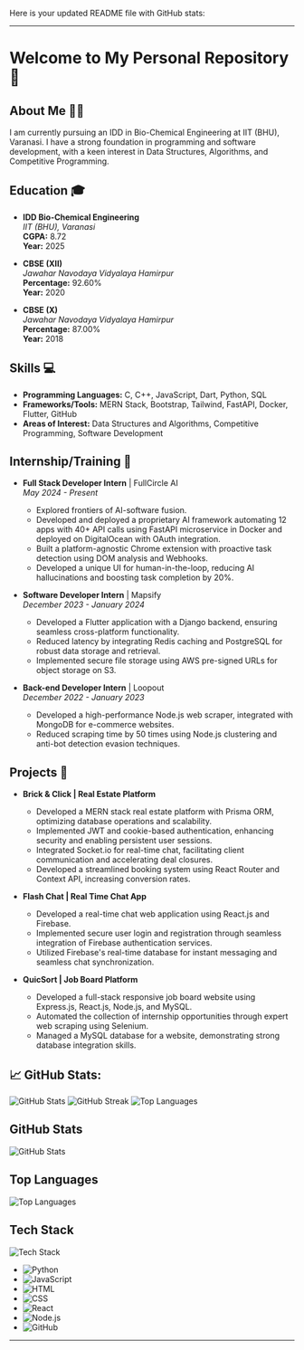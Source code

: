 Here is your updated README file with GitHub stats:

---

# Welcome to My Personal Repository 🎉

## About Me 👨‍🎓
I am currently pursuing an IDD in Bio-Chemical Engineering at IIT (BHU), Varanasi. I have a strong foundation in programming and software development, with a keen interest in Data Structures, Algorithms, and Competitive Programming.

## Education 🎓
- **IDD Bio-Chemical Engineering**  
  *IIT (BHU), Varanasi*  
  **CGPA:** 8.72  
  **Year:** 2025

- **CBSE (XII)**  
  *Jawahar Navodaya Vidyalaya Hamirpur*  
  **Percentage:** 92.60%  
  **Year:** 2020

- **CBSE (X)**  
  *Jawahar Navodaya Vidyalaya Hamirpur*  
  **Percentage:** 87.00%  
  **Year:** 2018

## Skills 💻
- **Programming Languages:** C, C++, JavaScript, Dart, Python, SQL
- **Frameworks/Tools:** MERN Stack, Bootstrap, Tailwind, FastAPI, Docker, Flutter, GitHub
- **Areas of Interest:** Data Structures and Algorithms, Competitive Programming, Software Development

## Internship/Training 💼
- **Full Stack Developer Intern** | FullCircle AI  
  *May 2024 - Present*  
  - Explored frontiers of AI-software fusion.
  - Developed and deployed a proprietary AI framework automating 12 apps with 40+ API calls using FastAPI microservice in Docker and deployed on DigitalOcean with OAuth integration.
  - Built a platform-agnostic Chrome extension with proactive task detection using DOM analysis and Webhooks.
  - Developed a unique UI for human-in-the-loop, reducing AI hallucinations and boosting task completion by 20%.

- **Software Developer Intern** | Mapsify  
  *December 2023 - January 2024*  
  - Developed a Flutter application with a Django backend, ensuring seamless cross-platform functionality.
  - Reduced latency by integrating Redis caching and PostgreSQL for robust data storage and retrieval.
  - Implemented secure file storage using AWS pre-signed URLs for object storage on S3.

- **Back-end Developer Intern** | Loopout  
  *December 2022 - January 2023*  
  - Developed a high-performance Node.js web scraper, integrated with MongoDB for e-commerce websites.
  - Reduced scraping time by 50 times using Node.js clustering and anti-bot detection evasion techniques.

## Projects 🚀
- **Brick & Click | Real Estate Platform**  
  - Developed a MERN stack real estate platform with Prisma ORM, optimizing database operations and scalability.
  - Implemented JWT and cookie-based authentication, enhancing security and enabling persistent user sessions.
  - Integrated Socket.io for real-time chat, facilitating client communication and accelerating deal closures.
  - Developed a streamlined booking system using React Router and Context API, increasing conversion rates.

- **Flash Chat | Real Time Chat App**  
  - Developed a real-time chat web application using React.js and Firebase.
  - Implemented secure user login and registration through seamless integration of Firebase authentication services.
  - Utilized Firebase's real-time database for instant messaging and seamless chat synchronization.

- **QuicSort | Job Board Platform**  
  - Developed a full-stack responsive job board website using Express.js, React.js, Node.js, and MySQL.
  - Automated the collection of internship opportunities through expert web scraping using Selenium.
  - Managed a MySQL database for a website, demonstrating strong database integration skills.

## 📈 GitHub Stats:
![GitHub Stats](https://github-readme-stats.vercel.app/api?username=ksahil693&theme=dark&hide_border=false&include_all_commits=true&count_private=true)
![GitHub Streak](https://github-readme-streak-stats.herokuapp.com/?user=ksahil693&theme=dark&hide_border=false)
![Top Languages](https://github-readme-stats.vercel.app/api/top-langs/?username=ksahil693&theme=dark&hide_border=false&include_all_commits=true&count_private=true&layout=compact)

## GitHub Stats

![GitHub Stats](https://github-readme-stats.vercel.app/api?username=ksahil693&show_icons=true&theme=radical)

## Top Languages

![Top Languages](https://github-readme-stats.vercel.app/api/top-langs/?username=ksahil693&layout=compact&theme=radical)

## Tech Stack

![Tech Stack](https://img.shields.io/badge/Tech-Stack-blue?style=for-the-badge&logo=appveyor)

- ![Python](https://img.shields.io/badge/Python-3776AB?style=for-the-badge&logo=python&logoColor=white)
- ![JavaScript](https://img.shields.io/badge/JavaScript-F7DF1E?style=for-the-badge&logo=javascript&logoColor=black)
- ![HTML](https://img.shields.io/badge/HTML-E34F26?style=for-the-badge&logo=html5&logoColor=white)
- ![CSS](https://img.shields.io/badge/CSS-1572B6?style=for-the-badge&logo=css3&logoColor=white)
- ![React](https://img.shields.io/badge/React-61DAFB?style=for-the-badge&logo=react&logoColor=black)
- ![Node.js](https://img.shields.io/badge/Node.js-339933?style=for-the-badge&logo=nodedotjs&logoColor=white)
- ![GitHub](https://img.shields.io/badge/GitHub-100000?style=for-the-badge&logo=github&logoColor=white)

---
